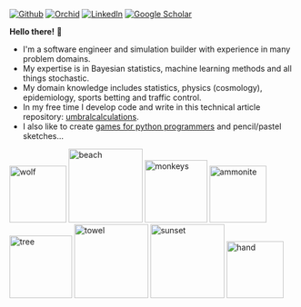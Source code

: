 [![Github](https://img.shields.io/badge/github-%23121011.svg?style=for-the-badge&logo=github&logoColor=white)](https://github.com/umbralcalc)
[![Orchid](https://img.shields.io/badge/orcid-A6CE39?style=for-the-badge&logo=orcid&logoColor=white)](https://orcid.org/0000-0001-8778-006X)
[![LinkedIn](https://img.shields.io/badge/LinkedIn-0077B5?style=for-the-badge&logo=linkedin&logoColor=white)](https://uk.linkedin.com/in/robert-hardwick-1179041aa)
[![Google Scholar](https://img.shields.io/badge/Google%20Scholar-4285F4?style=for-the-badge&logo=google-scholar&logoColor=white)](https://scholar.google.com/citations?user=YA2x6REAAAAJ&hl=en)

**Hello there!** :wave:

* I'm a software engineer and simulation builder with experience in many problem domains.
* My expertise is in Bayesian statistics, machine learning methods and all things stochastic.
* My domain knowledge includes statistics, physics (cosmology), epidemiology, sports betting and traffic control.
* In my free time I develop code and write in this technical article repository: [umbralcalculations](https://umbralcalc.github.io/).
* I also like to create [games for python programmers](https://umbralcalc.github.io/dexetera/) and pencil/pastel sketches...

<img src="https://github.com/user-attachments/assets/974ad02d-d03f-4dff-bd39-880fc190f20d" alt="wolf" width="100"/>
<img src="https://github.com/user-attachments/assets/2830d9f9-fbee-4442-9bf9-cb32e9c5b070" alt="beach" width="130"/>
<img src="https://github.com/user-attachments/assets/df9b185d-3f9c-4294-b4a3-7ab4c6324d6e" alt="monkeys" width="110"/>
<img src="https://github.com/user-attachments/assets/4267f937-0f5b-4142-ab62-f14c4b0790d7" alt="ammonite" width="100"/>
<img src="https://github.com/user-attachments/assets/aad6b073-8f95-44fa-a122-d1929f4a8e19" alt="tree" width="110"/>
<img src="https://github.com/user-attachments/assets/d7d5ee4b-635a-4f81-a1ae-9d8a31115ed8" alt="towel" width="130"/>
<img src="https://github.com/user-attachments/assets/89ec393b-2f1c-4b2b-b60e-61dea5ba6f39" alt="sunset" width="130"/>
<img src="https://github.com/user-attachments/assets/d58323f0-8ed8-48db-a01a-48f70264e23a" alt="hand" width="100"/>

